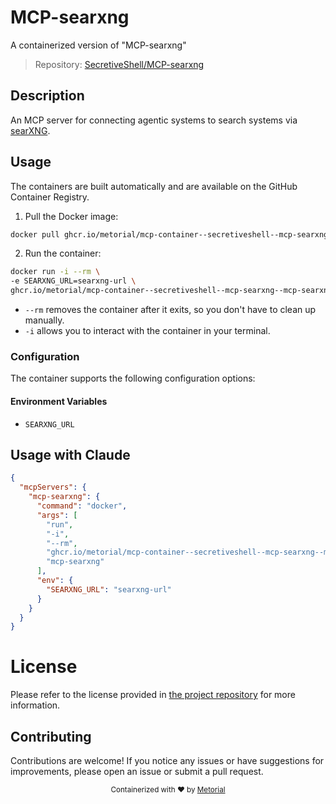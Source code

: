 
# MCP-searxng

A containerized version of "MCP-searxng"

> Repository: [SecretiveShell/MCP-searxng](https://github.com/SecretiveShell/MCP-searxng)

## Description

An MCP server for connecting agentic systems to search systems via [searXNG](https://docs.searxng.org/).


## Usage

The containers are built automatically and are available on the GitHub Container Registry.

1. Pull the Docker image:

```bash
docker pull ghcr.io/metorial/mcp-container--secretiveshell--mcp-searxng--mcp-searxng
```

2. Run the container:

```bash
docker run -i --rm \ 
-e SEARXNG_URL=searxng-url \
ghcr.io/metorial/mcp-container--secretiveshell--mcp-searxng--mcp-searxng  "mcp-searxng"
```

- `--rm` removes the container after it exits, so you don't have to clean up manually.
- `-i` allows you to interact with the container in your terminal.



### Configuration

The container supports the following configuration options:




#### Environment Variables

- `SEARXNG_URL`




## Usage with Claude

```json
{
  "mcpServers": {
    "mcp-searxng": {
      "command": "docker",
      "args": [
        "run",
        "-i",
        "--rm",
        "ghcr.io/metorial/mcp-container--secretiveshell--mcp-searxng--mcp-searxng",
        "mcp-searxng"
      ],
      "env": {
        "SEARXNG_URL": "searxng-url"
      }
    }
  }
}
```

# License

Please refer to the license provided in [the project repository](https://github.com/SecretiveShell/MCP-searxng) for more information.

## Contributing

Contributions are welcome! If you notice any issues or have suggestions for improvements, please open an issue or submit a pull request.

<div align="center">
  <sub>Containerized with ❤️ by <a href="https://metorial.com">Metorial</a></sub>
</div>
  